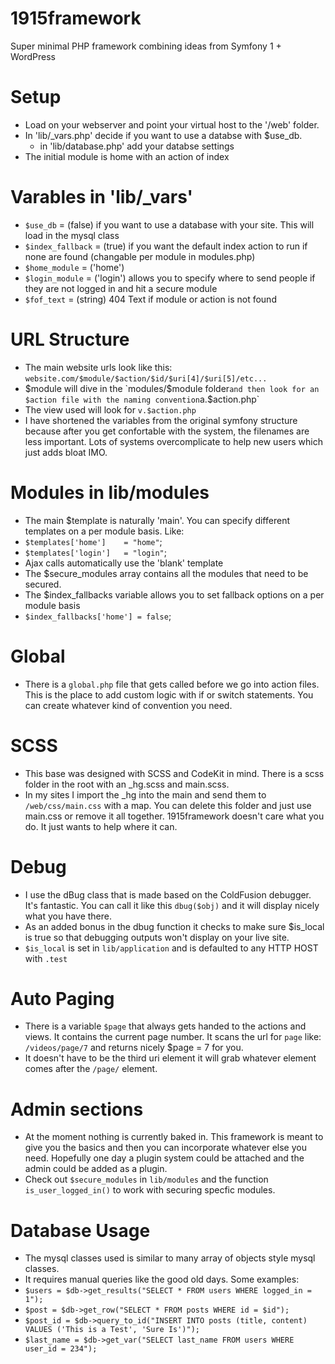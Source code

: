 # 1915framework
Super minimal PHP framework combining ideas from Symfony 1 + WordPress

# Setup
- Load on your webserver and point your virtual host to the '/web' folder.
- In 'lib/_vars.php' decide if you want to use a databse with $use_db.
  - in 'lib/database.php' add your databse settings
- The initial module is home with an action of index

# Varables in 'lib/_vars'
- `$use_db` = (false) if you want to use a database with your site. This will load in the mysql class
- `$index_fallback` = (true) if you want the default index action to run if none are found (changable per module in modules.php)
- `$home_module` = ('home') 
- `$login_module` = ('login') allows you to specify where to send people if they are not logged in and hit a secure module
- `$fof_text` = (string) 404 Text if module or action is not found

# URL Structure
- The main website urls look like this: `website.com/$module/$action/$id/$uri[4]/$uri[5]/etc...`
- $module will dive in the `modules/$module folder` and then look for an $action file with the naming convention `a.$action.php`
- The view used will look for `v.$action.php`
- I have shortened the variables from the original symfony structure because after you get confortable with the system, the filenames are less important. Lots of systems overcomplicate to help new users which just adds bloat IMO.

# Modules in lib/modules
- The main $template is naturally 'main'. You can specify different templates on a per module basis. Like:
-   `$templates['home']    = "home"`;
-   `$templates['login']   = "login"`;
- Ajax calls automatically use the 'blank' template
- The $secure_modules array contains all the modules that need to be secured.
- The $index_fallbacks variable allows you to set fallback options on a per module basis
-   `$index_fallbacks['home'] = false`;

# Global
- There is a `global.php` file that gets called before we go into action files. This is the place to add custom logic with if or switch statements. You can create whatever kind of convention you need.

# SCSS
- This base was designed with SCSS and CodeKit in mind. There is a scss folder in the root with an _hg.scss and main.scss.
- In my sites I import the _hg into the main and send them to `/web/css/main.css` with a map. You can delete this folder and just use main.css or remove it all together. 1915framework doesn't care what you do. It just wants to help where it can.

# Debug
- I use the dBug class that is made based on the ColdFusion debugger. It's fantastic. You can call it like this `dbug($obj)` and it will display nicely what you have there.
- As an added bonus in the dbug function it checks to make sure $is_local is true so that debugging outputs won't display on your live site.
-   `$is_local` is set in `lib/application` and is defaulted to any HTTP HOST with `.test`

# Auto Paging
- There is a variable `$page` that always gets handed to the actions and views. It contains the current page number. It scans the url for `page` like: `/videos/page/7` and returns nicely $page = 7 for you. 
- It doesn't have to be the third uri element it will grab whatever element comes after the `/page/` element.

# Admin sections
- At the moment nothing is currently baked in. This framework is meant to give you the basics and then you can incorporate whatever else you need. Hopefully one day a plugin system could be attached and the admin could be added as a plugin.
- Check out `$secure_modules` in `lib/modules` and the function `is_user_logged_in()` to work with securing specfic modules.

# Database Usage
- The mysql classes used is similar to many array of objects style mysql classes. 
- It requires manual queries like the good old days. Some examples:
-   `$users = $db->get_results("SELECT * FROM users WHERE logged_in = 1");`
-   `$post = $db->get_row("SELECT * FROM posts WHERE id = $id");`
-   `$post_id = $db->query_to_id("INSERT INTO posts (title, content) VALUES ('This is a Test', 'Sure Is')");`
-   `$last_name = $db->get_var("SELECT last_name FROM users WHERE user_id = 234");`
